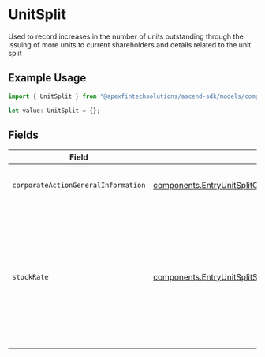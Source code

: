 # UnitSplit

Used to record increases in the number of units outstanding through the issuing of more units to current shareholders and details related to the unit split

## Example Usage

```typescript
import { UnitSplit } from "@apexfintechsolutions/ascend-sdk/models/components";

let value: UnitSplit = {};
```

## Fields

| Field                                                                                                                                    | Type                                                                                                                                     | Required                                                                                                                                 | Description                                                                                                                              | Example                                                                                                                                  |
| ---------------------------------------------------------------------------------------------------------------------------------------- | ---------------------------------------------------------------------------------------------------------------------------------------- | ---------------------------------------------------------------------------------------------------------------------------------------- | ---------------------------------------------------------------------------------------------------------------------------------------- | ---------------------------------------------------------------------------------------------------------------------------------------- |
| `corporateActionGeneralInformation`                                                                                                      | [components.EntryUnitSplitCorporateActionGeneralInformation](../../models/components/entryunitsplitcorporateactiongeneralinformation.md) | :heavy_minus_sign:                                                                                                                       | Common fields for corporate actions                                                                                                      |                                                                                                                                          |
| `stockRate`                                                                                                                              | [components.EntryUnitSplitStockRate](../../models/components/entryunitsplitstockrate.md)                                                 | :heavy_minus_sign:                                                                                                                       | The rate (raw value, not a percentage, example: 50% will be .5 in this field) at which shares will be disbursed to the shareholder       | {<br/>"value": "0.25"<br/>}                                                                                                              |